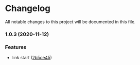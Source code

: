 # Changelog

All notable changes to this project will be documented in this file.

### 1.0.3 (2020-11-12)


### Features

* link start ([2b5ce45](https://github.com/zixiCat/babel-plugin-react-i18next/commit/2b5ce45d05b55543107cc45b66397d0e5192ee03))
